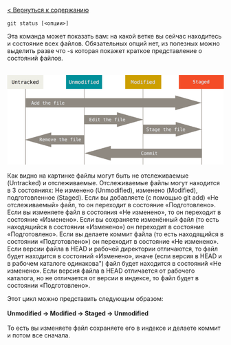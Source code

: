 [< Вернуться к содержанию](./readme.md)

```
git status [<опции>]
```

Эта команда может показать вам: на какой ветке вы сейчас находитесь и состояние всех файлов. Обязательных опций нет, из полезных можно выделить разве что -s которая покажет краткое представление о состояний файлов. </br> </br>

![git-logo](./files.png)

Как видно на картинке файлы могут быть не отслеживаемые (Untracked) и отслеживаемые. Отслеживаемые файлы могут находится в 3 состояниях: Не изменено (Unmodified), изменено (Modified), подготовленное (Staged).
Если вы добавляете (с помощью git add) «Не отслеживаемый» файл, то он переходит в состояние «Подготовлено».
Если вы изменяете файл в состояния «Не изменено», то он переходит в состояние «Изменено». Если вы сохраняете изменённый файл (то есть находящийся в состоянии «Изменено») он переходит в состояние «Подготовлено». Если вы делаете коммит файла (то есть находящийся в состоянии «Подготовлено») он переходит в состояние «Не изменено».
Если версии файла в HEAD и рабочей директории отличаются, то файл будет находится в состояний «Изменено», иначе (если версия в HEAD и в рабочем каталоге одинакова") файл будет находится в состояний «Не изменено».
Если версия файла в HEAD отличается от рабочего каталога, но не отличается от версии в индексе, то файл будет в состоянии «Подготовлено».

Этот цикл можно представить следующим образом: </br> </br>
**Unmodified -> Modified -> Staged -> Unmodified**</br> </br>
То есть вы изменяете файл сохраняете его в индексе и делаете коммит и потом все сначала.
